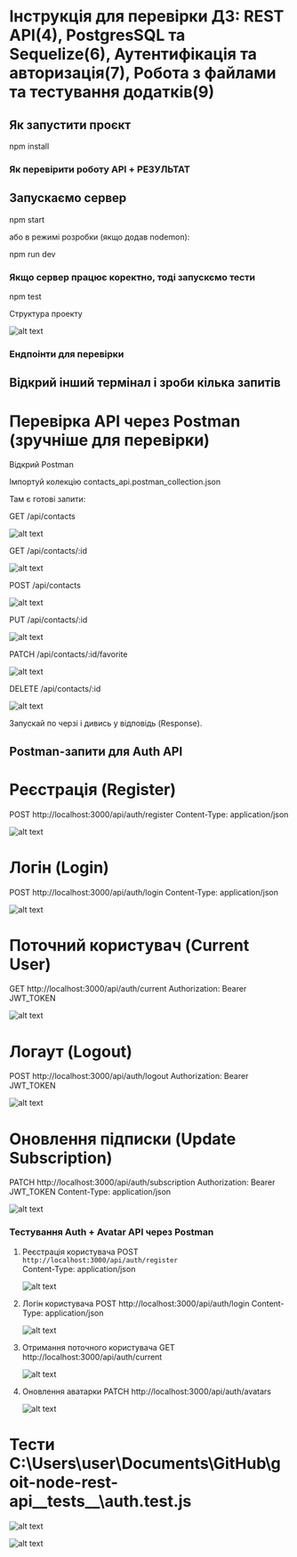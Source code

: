 # Інструкція для перевірки ДЗ: REST API(4), PostgresSQL та Sequelize(6), Аутентифікація та авторизація(7), Робота з файлами та тестування додатків(9)

## Як запустити проєкт

npm install

### Як перевірити роботу API + РЕЗУЛЬТАТ

## Запускаємо сервер

npm start

або в режимі розробки (якщо додав nodemon):

npm run dev

### Якщо сервер працює коректно, тоді запускємо тести

npm test

Структура проекту

![alt text](img/1.jpg)

### Ендпоінти для перевірки

## Відкрий інший термінал і зроби кілька запитів

# Перевірка API через Postman (зручніше для перевірки)

Відкрий Postman

Імпортуй колекцію contacts_api.postman_collection.json

Там є готові запити:

GET /api/contacts

![alt text](img/2.jpg)

GET /api/contacts/:id

![alt text](img/3.jpg)

POST /api/contacts

![alt text](img/4.jpg)

PUT /api/contacts/:id

![alt text](img/5.jpg)

PATCH /api/contacts/:id/favorite

![alt text](img/6.jpg)

DELETE /api/contacts/:id

![alt text](img/7.jpg)

Запускай по черзі і дивись у відповідь (Response).

## Postman-запити для Auth API

# Реєстрація (Register)

POST http://localhost:3000/api/auth/register
Content-Type: application/json

![alt text](img/8.jpg)

# Логін (Login)

POST http://localhost:3000/api/auth/login
Content-Type: application/json

![alt text](img/9.jpg)

# Поточний користувач (Current User)

GET http://localhost:3000/api/auth/current
Authorization: Bearer JWT_TOKEN

![alt text](img/10.jpg)

# Логаут (Logout)

POST http://localhost:3000/api/auth/logout
Authorization: Bearer JWT_TOKEN

![alt text](img/11.jpg)

# Оновлення підписки (Update Subscription)

PATCH http://localhost:3000/api/auth/subscription
Authorization: Bearer JWT_TOKEN
Content-Type: application/json

![alt text](img/12.jpg)

### Тестування Auth + Avatar API через Postman

1. Реєстрація користувача
   POST `http://localhost:3000/api/auth/register`  
   Content-Type: application/json

   ![alt text](img/13.jpg)

2. Логін користувача
   POST http://localhost:3000/api/auth/login
   Content-Type: application/json

   ![alt text](img/14.jpg)

3. Отримання поточного користувача
   GET http://localhost:3000/api/auth/current

   ![alt text](img/15.jpg)

4. Оновлення аватарки
   PATCH http://localhost:3000/api/auth/avatars

   ![alt text](img/16.jpg)

# Тести C:\Users\user\Documents\GitHub\goit-node-rest-api\_\_tests\_\_\auth.test.js

![alt text](img/17.jpg)

![alt text](img/18.jpg)
